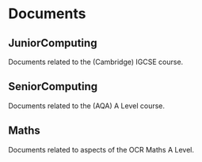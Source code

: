# Documents

## JuniorComputing 

Documents related to the (Cambridge) IGCSE course. 

## SeniorComputing

Documents related to the (AQA) A Level course. 

## Maths

Documents related to aspects of the OCR Maths A Level. 

